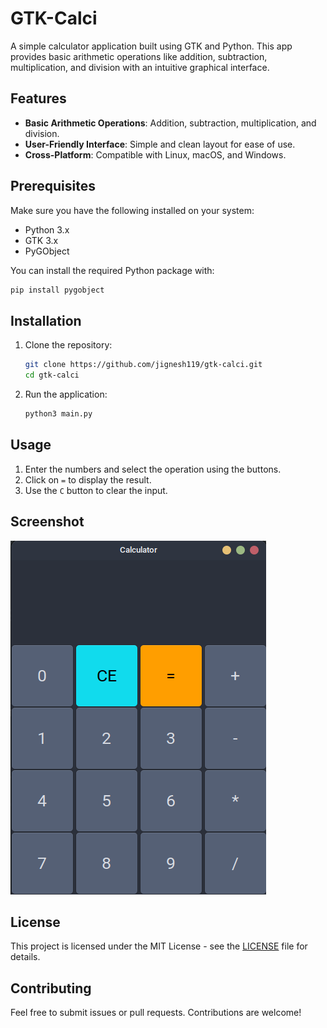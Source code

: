 # GTK-Calci

A simple calculator application built using GTK and Python. This app provides basic arithmetic operations like addition, subtraction, multiplication, and division with an intuitive graphical interface.

## Features

- **Basic Arithmetic Operations**: Addition, subtraction, multiplication, and division.
- **User-Friendly Interface**: Simple and clean layout for ease of use.
- **Cross-Platform**: Compatible with Linux, macOS, and Windows.

## Prerequisites

Make sure you have the following installed on your system:

- Python 3.x
- GTK 3.x
- PyGObject

You can install the required Python package with:

```bash
pip install pygobject
```

## Installation

1. Clone the repository:

   ```bash
   git clone https://github.com/jignesh119/gtk-calci.git
   cd gtk-calci
   ```

2. Run the application:
   ```bash
   python3 main.py
   ```

## Usage

1. Enter the numbers and select the operation using the buttons.
2. Click on `=` to display the result.
3. Use the `C` button to clear the input.

## Screenshot

![GTK Calculator App](./gtk-calci.png)

## License

This project is licensed under the MIT License - see the [LICENSE](LICENSE) file for details.

## Contributing

Feel free to submit issues or pull requests. Contributions are welcome!
